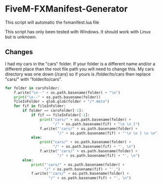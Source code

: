# FiveM-FXManifest-Generator
This script will automatic the fxmanifest.lua file

This script has only been tested with Windows. It should work with Linux but is unknown.

## Changes

I had my cars in the "cars" folder. If your folder is a different name and/or a different place than the root file path you will need to change this. My cars directory was one down (/cars) so if yours is /folder/to/cars then replace "cars/" with "folder/to/cars".

```python
for folder in carsFolder:
    f.write("\n--" + os.path.basename(folder) + "\n")
    print("\n--" + os.path.basename(folder))
    fileInFolder = glob.glob(folder + "/*.meta")
    for fif in fileInFolder:
        if folder == carsFolder[-1]:
            if fif == fileInFolder[-1]:
                print("cars/" + os.path.basename(folder) +
                      "/" + os.path.basename(fif) + "\n \n }")
                f.write("'cars/" + os.path.basename(folder) +
                        "/" + os.path.basename(fif) + "'\n \n } \n \n")
            else:
                print("cars/" + os.path.basename(folder) +
                      "/" + os.path.basename(fif) + "', \n")
                f.write("'cars/" + os.path.basename(folder) +
                        "/" + os.path.basename(fif) + "', \n")
        else:
            print("'cars/" + os.path.basename(folder) +
                  "/" + os.path.basename(fif) + "',")
            f.write("'cars/" + os.path.basename(folder) +
                    "/" + os.path.basename(fif) + "', \n")

```


